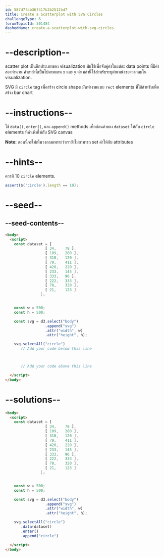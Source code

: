 ```yaml
---
id: 587d7fab367417b2b2512bd7
title: Create a Scatterplot with SVG Circles
challengeType: 6
forumTopicId: 301484
dashedName: create-a-scatterplot-with-svg-circles
---
```


# --description--

scatter plot เป็นอีกประเภทของ visualization มันใช้เพื่อจับคู่ค่าในแต่ละ data points ที่มีค่าสองจำนวน ค่าเหล่านี้เป็นไปตามแกน `x` และ `y` ค่าเหล่านี้ใช้สำหรับระบุตำแหน่งของวงกลมใน visualization.

SVG มี `circle` tag เพื่อสร้าง circle shape มันทำงานแบบ `rect` elements ที่ใช้สำหรับเพื่อสร้าง bar chart

# --instructions--

ใช้ `data()`, `enter()`, และ `append()` methods เพื่อซ่อนค่าของ `dataset` ให้กับ `circle` elements ที่ค่าเพิ่มให้กับ SVG canvas

**Note:** ตอนนี้จะไม่เห็นวงกลมเพราะว่าเรายังไม่สามารถ set ค่าให้กับ attributes 

# --hints--

ควรมี 10 `circle` elements.

```js
assert($('circle').length == 10);
```

# --seed--

## --seed-contents--

```html
<body>
  <script>
    const dataset = [
                  [ 34,    78 ],
                  [ 109,   280 ],
                  [ 310,   120 ],
                  [ 79,    411 ],
                  [ 420,   220 ],
                  [ 233,   145 ],
                  [ 333,   96 ],
                  [ 222,   333 ],
                  [ 78,    320 ],
                  [ 21,    123 ]
                ];


    const w = 500;
    const h = 500;

    const svg = d3.select("body")
                  .append("svg")
                  .attr("width", w)
                  .attr("height", h);

    svg.selectAll("circle")
       // Add your code below this line



       // Add your code above this line

  </script>
</body>
```

# --solutions--

```html
<body>
  <script>
    const dataset = [
                  [ 34,    78 ],
                  [ 109,   280 ],
                  [ 310,   120 ],
                  [ 79,    411 ],
                  [ 420,   220 ],
                  [ 233,   145 ],
                  [ 333,   96 ],
                  [ 222,   333 ],
                  [ 78,    320 ],
                  [ 21,    123 ]
                ];


    const w = 500;
    const h = 500;

    const svg = d3.select("body")
                  .append("svg")
                  .attr("width", w)
                  .attr("height", h);

    svg.selectAll("circle")
       .data(dataset)
       .enter()
       .append("circle")

  </script>
</body>
```
